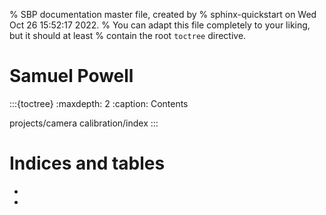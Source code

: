 % SBP documentation master file, created by
%   sphinx-quickstart on Wed Oct 26 15:52:17 2022.
%   You can adapt this file completely to your liking, but it should at least
%   contain the root `toctree` directive.

# Samuel Powell
:::{toctree}
:maxdepth: 2
:caption: Contents

projects/camera calibration/index
:::


# Indices and tables
- [](genindex)
- [](search)

